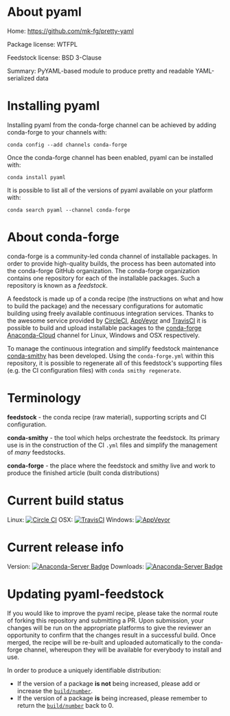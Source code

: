 About pyaml
===========

Home: https://github.com/mk-fg/pretty-yaml

Package license: WTFPL

Feedstock license: BSD 3-Clause

Summary: PyYAML-based module to produce pretty and readable YAML-serialized data



Installing pyaml
================

Installing pyaml from the conda-forge channel can be achieved by adding conda-forge to your channels with:

```
conda config --add channels conda-forge
```

Once the conda-forge channel has been enabled, pyaml can be installed with:

```
conda install pyaml
```

It is possible to list all of the versions of pyaml available on your platform with:

```
conda search pyaml --channel conda-forge
```


About conda-forge
=================

conda-forge is a community-led conda channel of installable packages.
In order to provide high-quality builds, the process has been automated into the
conda-forge GitHub organization. The conda-forge organization contains one repository 
for each of the installable packages. Such a repository is known as a *feedstock*.

A feedstock is made up of a conda recipe (the instructions on what and how to build
the package) and the necessary configurations for automatic building using freely
available continuous integration services. Thanks to the awesome service provided by
[CircleCI](https://circleci.com/), [AppVeyor](http://www.appveyor.com/)
and [TravisCI](https://travis-ci.org/) it is possible to build and upload installable
packages to the [conda-forge](https://anaconda.org/conda-forge)
[Anaconda-Cloud](http://docs.anaconda.org/) channel for Linux, Windows and OSX respectively.

To manage the continuous integration and simplify feedstock maintenance
[conda-smithy](http://github.com/conda-forge/conda-smithy) has been developed.
Using the ``conda-forge.yml`` within this repository, it is possible to regenerate all of
this feedstock's supporting files (e.g. the CI configuration files) with ``conda smithy regenerate``.


Terminology
===========

**feedstock** - the conda recipe (raw material), supporting scripts and CI configuration.

**conda-smithy** - the tool which helps orchestrate the feedstock.
                   Its primary use is in the construction of the CI ``.yml`` files
                   and simplify the management of *many* feedstocks.

**conda-forge** - the place where the feedstock and smithy live and work to
                  produce the finished article (built conda distributions)

Current build status
====================

Linux: [![Circle CI](https://circleci.com/gh/conda-forge/pyaml-feedstock.svg?style=svg)](https://circleci.com/gh/conda-forge/pyaml-feedstock)
OSX: [![TravisCI](https://travis-ci.org/conda-forge/pyaml-feedstock.svg?branch=master)](https://travis-ci.org/conda-forge/pyaml-feedstock) 
Windows: [![AppVeyor](https://ci.appveyor.com/api/projects/status/github/conda-forge/pyaml-feedstock?svg=True)](https://ci.appveyor.com/project/conda-forge/pyaml-feedstock/branch/master)

Current release info
====================
Version: [![Anaconda-Server Badge](https://anaconda.org/conda-forge/pyaml/badges/version.svg)](https://anaconda.org/conda-forge/pyaml)
Downloads: [![Anaconda-Server Badge](https://anaconda.org/conda-forge/pyaml/badges/downloads.svg)](https://anaconda.org/conda-forge/pyaml)


Updating pyaml-feedstock
========================

If you would like to improve the pyaml recipe, please take the normal
route of forking this repository and submitting a PR. Upon submission, your changes will
be run on the appropriate platforms to give the reviewer an opportunity to confirm that the
changes result in a successful build. Once merged, the recipe will be re-built and uploaded
automatically to the conda-forge channel, whereupon they will be available for everybody to
install and use.

In order to produce a uniquely identifiable distribution:
 * If the version of a package **is not** being increased, please add or increase
   the [``build/number``](http://conda.pydata.org/docs/building/meta-yaml.html#build-number-and-string). 
 * If the version of a package **is** being increased, please remember to return
   the [``build/number``](http://conda.pydata.org/docs/building/meta-yaml.html#build-number-and-string)
   back to 0.
